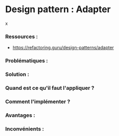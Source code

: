 # Design pattern : Adapter

x

### Ressources :

- https://refactoring.guru/design-patterns/adapter

### Problématiques :



### Solution :



### Quand est ce qu'il faut l'appliquer ?



### Comment l'implémenter ?



### Avantages :



### Inconvénients :

